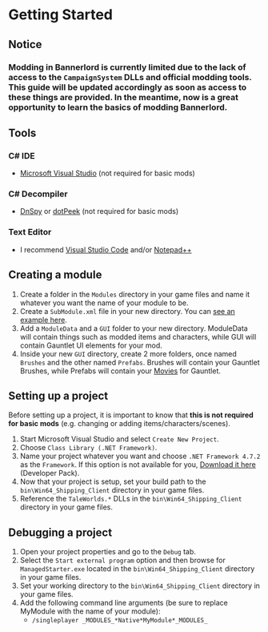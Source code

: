 # Getting Started

## Notice

### Modding in Bannerlord is currently limited due to the lack of access to the `CampaignSystem` DLLs and official modding tools. This guide will be updated accordingly as soon as access to these things are provided. In the meantime, now is a great opportunity to learn the basics of modding Bannerlord.

## Tools

### C\# IDE

* [Microsoft Visual Studio](https://visualstudio.microsoft.com/downloads/) \(not required for basic mods\)

### C\# Decompiler

* [DnSpy](https://github.com/0xd4d/dnSpy/releases) or [dotPeek](https://www.jetbrains.com/decompiler/download/) \(not required for basic mods\)

### Text Editor

* I recommend [Visual Studio Code](https://code.visualstudio.com/download) and/or [Notepad++](https://notepad-plus-plus.org/downloads/)

## Creating a module

1. Create a folder in the `Modules` directory in your game files and name it whatever you want the name of your module to be.
2. Create a `SubModule.xml` file in your new directory. You can [see an example here](https://pastebin.com/x8NU4FLN).
3. Add a `ModuleData` and a `GUI` folder to your new directory. ModuleData will contain things such as modded items and characters, while GUI will contain Gauntlet UI elements for your mod.
4. Inside your new `GUI` directory, create 2 more folders, once named `Brushes` and the other named `Prefabs`. Brushes will contain your Gauntlet Brushes, while Prefabs will contain your [Movies](../_xmldocs/movie.md) for Gauntlet.

## Setting up a project

Before setting up a project, it is important to know that **this is not required for basic mods** \(e.g. changing or adding items/characters/scenes\).

1. Start Microsoft Visual Studio and select `Create New Project`.
2. Choose `Class Library (.NET Framework)`.
3. Name your project whatever you want and choose `.NET Framework 4.7.2` as the `Framework`.  If this option is not available for you, [Download it here](https://dotnet.microsoft.com/download/dotnet-framework/net472) \(Developer Pack\).
4. Now that your project is setup, set your build path to the `bin\Win64_Shipping_Client` directory in your game files.
5. Reference the `TaleWorlds.*` DLLs in the `bin\Win64_Shipping_Client` directory in your game files.

## Debugging a project

1. Open your project properties and go to the `Debug` tab.
2. Select the `Start external program` option and then browse for `ManagedStarter.exe` located in the `bin\Win64_Shipping_Client` directory in your game files.
3. Set your working directory to the `bin\Win64_Shipping_Client` directory in your game files.
4. Add the following command line arguments \(be sure to replace MyModule with the name of your module\):
   * `/singleplayer _MODULES_*Native*MyModule*_MODULES_`

